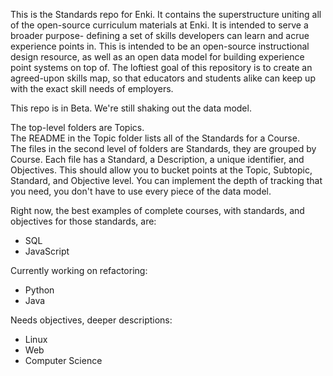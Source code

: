 This is the Standards repo for Enki. It contains the superstructure uniting all of the open-source curriculum materials at Enki. It is intended to serve a broader purpose- defining a set of skills developers can learn and acrue experience points in. This is intended to be an open-source instructional design resource, as well as an open data model for building experience point systems on top of. The loftiest goal of this repository is to create an agreed-upon skills map, so that educators and students alike can keep up with the exact skill needs of employers.

This repo is in Beta. We're still shaking out the data model.

The top-level folders are Topics.  
The README in the Topic folder lists all of the Standards for a Course.  
The files in the second level of folders are Standards, they are grouped by Course.
Each file has a Standard, a Description, a unique identifier, and Objectives. This should allow you to bucket points at the Topic, Subtopic, Standard, and Objective level. You can implement the depth of tracking that you need, you don't have to use every piece of the data model. 

Right now, the best examples of complete courses, with standards, and objectives for those standards, are:
- SQL 
- JavaScript

Currently working on refactoring:
- Python
- Java

Needs objectives, deeper descriptions:
- Linux
- Web
- Computer Science
